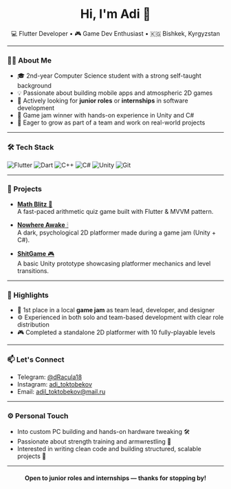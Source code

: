 <h1 align="center">Hi, I'm Adi 👋</h1>

<p align="center">
  💻 Flutter  Developer • 🎮 Game Dev Enthusiast • 🇰🇬 Bishkek, Kyrgyzstan
</p>

---

### 👨‍💻 About Me

- 🎓 2nd-year Computer Science student with a strong self-taught background
- 💡 Passionate about building mobile apps and atmospheric 2D games
- 🎯 Actively looking for **junior roles** or **internships** in software development
- 🧩 Game jam winner with hands-on experience in Unity and C# 
- 🚀 Eager to grow as part of a team and work on real-world projects

---

### 🛠 Tech Stack

![Flutter](https://img.shields.io/badge/Flutter-%2302569B.svg?style=for-the-badge&logo=Flutter&logoColor=white)
![Dart](https://img.shields.io/badge/dart-%230175C2.svg?style=for-the-badge&logo=dart&logoColor=white)
![C++](https://img.shields.io/badge/c++-%2300599C.svg?style=for-the-badge&logo=c%2B%2B&logoColor=white)
![C#](https://img.shields.io/badge/c%23-%23239120.svg?style=for-the-badge&logo=csharp&logoColor=white)
![Unity](https://img.shields.io/badge/unity-%23000000.svg?style=for-the-badge&logo=unity&logoColor=white)
![Git](https://img.shields.io/badge/git-%23F05033.svg?style=for-the-badge&logo=git&logoColor=white)

---

### 📌 Projects

- [**Math Blitz** 🧠](https://github.com/Atoktobekov/math_blitz)  
  A fast-paced arithmetic quiz game built with Flutter & MVVM pattern.

- [**Nowhere Awake** 🕯](https://github.com/Atoktobekov/nowhereAwake)  
  A dark, psychological 2D platformer made during a game jam (Unity + C#).

- [**ShitGame** 🎮](https://github.com/Atoktobekov/shitGame)  
  A basic Unity prototype showcasing platformer mechanics and level transitions.


---

### 🏅 Highlights

- 🥇 1st place in a local **game jam** as team lead, developer, and designer
- ⚙️ Experienced in both solo and team-based development with clear role distribution
- 🎮 Completed a standalone 2D platformer with 10 fully-playable levels


---

### 📫 Let's Connect

- Telegram: [@dRacula18](https://t.me/dRacula18)
- Instagram: [adi_toktobekov](https://www.instagram.com/adi_toktobekov)
- Email: adil_toktobekov@mail.ru

---

### ⚙️ Personal Touch

- Into custom PC building and hands-on hardware tweaking 🛠️
- Passionate about strength training and armwrestling 💪
- Interested in writing clean code and building structured, scalable projects 🧩

---

<h4 align="center">Open to junior roles and internships — thanks for stopping by!</h4>
